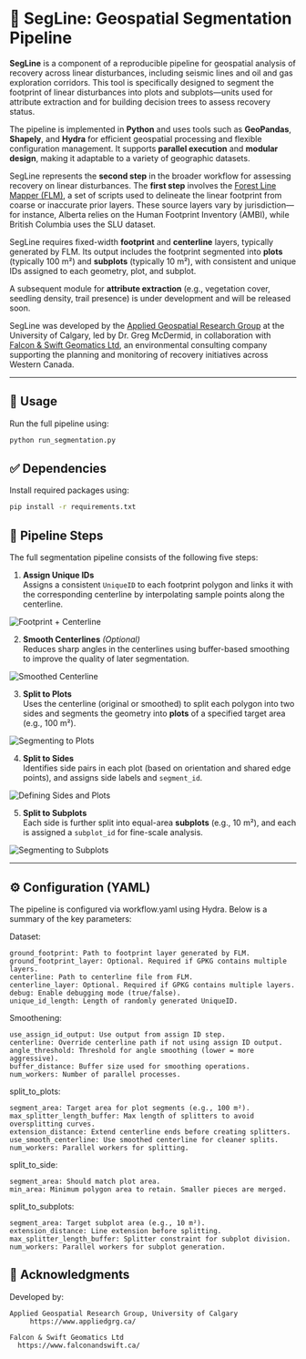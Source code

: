 # 🌿 SegLine: Geospatial Segmentation Pipeline

**SegLine** is a component of a reproducible pipeline for geospatial analysis of recovery across linear disturbances, including seismic lines and oil and gas exploration corridors. This tool is specifically designed to segment the footprint of linear disturbances into plots and subplots—units used for attribute extraction and for building decision trees to assess recovery status.

The pipeline is implemented in **Python** and uses tools such as **GeoPandas**, **Shapely**, and **Hydra** for efficient geospatial processing and flexible configuration management. It supports **parallel execution** and **modular design**, making it adaptable to a variety of geographic datasets.

SegLine represents the **second step** in the broader workflow for assessing recovery on linear disturbances. The **first step** involves the [Forest Line Mapper (FLM)](https://github.com/appliedgrg/flm), a set of scripts used to delineate the linear footprint from coarse or inaccurate prior layers. These source layers vary by jurisdiction—for instance, Alberta relies on the Human Footprint Inventory (AMBI), while British Columbia uses the SLU dataset.

SegLine requires fixed-width **footprint** and **centerline** layers, typically generated by FLM. Its output includes the footprint segmented into **plots** (typically 100 m²) and **subplots** (typically 10 m²), with consistent and unique IDs assigned to each geometry, plot, and subplot.

A subsequent module for **attribute extraction** (e.g., vegetation cover, seedling density, trail presence) is under development and will be released soon.

SegLine was developed by the [Applied Geospatial Research Group](https://www.appliedgrg.ca/) at the University of Calgary, led by Dr. Greg McDermid, in collaboration with [Falcon & Swift Geomatics Ltd](https://www.falconandswift.ca/), an environmental consulting company supporting the planning and monitoring of recovery initiatives across Western Canada.

---

## 🚀 Usage

Run the full pipeline using:

```bash
python run_segmentation.py
```

## ✅ Dependencies

Install required packages using:
```bash
pip install -r requirements.txt
```

## 🧩 Pipeline Steps

The full segmentation pipeline consists of the following five steps:

1. **Assign Unique IDs**  
   Assigns a consistent `UniqueID` to each footprint polygon and links it with the corresponding centerline by interpolating sample points along the centerline.

![Footprint + Centerline](docs/examples/1_line_footprint.png)

2. **Smooth Centerlines** *(Optional)*  
   Reduces sharp angles in the centerlines using buffer-based smoothing to improve the quality of later segmentation.

![Smoothed Centerline](docs/examples/2_smooth_centerline.png)

3. **Split to Plots**  
   Uses the centerline (original or smoothed) to split each polygon into two sides and segments the geometry into **plots** of a specified target area (e.g., 100 m²).

![Segmenting to Plots](docs/examples/3_plots.png)

4. **Split to Sides**  
   Identifies side pairs in each plot (based on orientation and shared edge points), and assigns side labels and `segment_id`.

![Defining Sides and Plots](docs/examples/4_sides.png)

5. **Split to Subplots**  
   Each side is further split into equal-area **subplots** (e.g., 10 m²), and each is assigned a `subplot_id` for fine-scale analysis.

![Segmenting to Subplots](docs/examples/5_subplots.png)

---
## ⚙️ Configuration (YAML)

The pipeline is configured via workflow.yaml using Hydra. Below is a summary of the key parameters:

Dataset:

    ground_footprint: Path to footprint layer generated by FLM.
    ground_footprint_layer: Optional. Required if GPKG contains multiple layers.
    centerline: Path to centerline file from FLM.
    centerline_layer: Optional. Required if GPKG contains multiple layers.
    debug: Enable debugging mode (true/false).
    unique_id_length: Length of randomly generated UniqueID.

Smoothening:

    use_assign_id_output: Use output from assign ID step.
    centerline: Override centerline path if not using assign ID output.
    angle_threshold: Threshold for angle smoothing (lower = more aggressive).
    buffer_distance: Buffer size used for smoothing operations.
    num_workers: Number of parallel processes.

split_to_plots:

    segment_area: Target area for plot segments (e.g., 100 m²).
    max_splitter_length_buffer: Max length of splitters to avoid oversplitting curves.
    extension_distance: Extend centerline ends before creating splitters.
    use_smooth_centerline: Use smoothed centerline for cleaner splits.
    num_workers: Parallel workers for splitting.

split_to_side:

    segment_area: Should match plot area.
    min_area: Minimum polygon area to retain. Smaller pieces are merged.

split_to_subplots:

    segment_area: Target subplot area (e.g., 10 m²).
    extension_distance: Line extension before splitting.
    max_splitter_length_buffer: Splitter constraint for subplot division.
    num_workers: Parallel workers for subplot generation.

## 🤝 Acknowledgments

Developed by:

    Applied Geospatial Research Group, University of Calgary
         https://www.appliedgrg.ca/

    Falcon & Swift Geomatics Ltd
      https://www.falconandswift.ca/